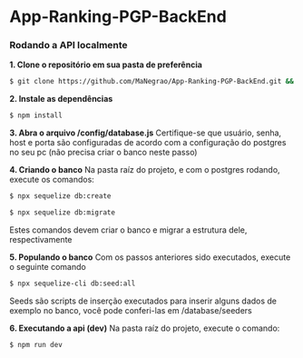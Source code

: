 # App-Ranking-PGP-BackEnd

### Rodando a API localmente

**1. Clone o repositório em sua pasta de preferência**
```sh
$ git clone https://github.com/MaNegrao/App-Ranking-PGP-BackEnd.git && cd App-Ranking-PGP-BackEnd
```


**2. Instale as dependências**
 ```sh
$ npm install
```

**3. Abra o arquivo /config/database.js**
Certifique-se que usuário, senha, host e porta são configuradas de acordo com a configuração do postgres no seu pc (não precisa criar o banco neste passo)


**4. Criando o banco**
Na pasta raíz do projeto, e com o postgres rodando, execute os comandos:
 ```sh
$ npx sequelize db:create
```
 ```sh
$ npx sequelize db:migrate
```
Estes comandos devem criar o banco e migrar a estrutura dele, respectivamente

**5. Populando o banco**
Com os passos anteriores sido executados, execute o seguinte comando
 ```sh
$ npx sequelize-cli db:seed:all
```
Seeds são scripts de inserção executados para inserir alguns dados de exemplo no banco, você pode conferi-las em /database/seeders

**6. Executando a api (dev)**
Na pasta raíz do projeto, execute o comando:
 ```sh
$ npm run dev
```
